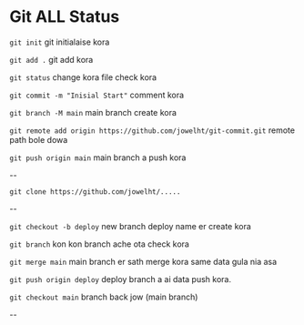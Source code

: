 # Git ALL Status

`git init` git initialaise kora

`git add .` git add kora

`git status` change kora file check kora

`git commit -m "Inisial Start"` comment kora

`git branch -M main` main branch create kora

`git remote add origin https://github.com/jowelht/git-commit.git` remote path bole dowa

`git push origin main` main branch a push kora

--

`git clone https://github.com/jowelht/.....`

--

`git checkout -b deploy` new branch deploy name er create kora

`git branch` kon kon branch ache ota check kora

`git merge main` main branch er sath merge kora same data gula nia asa

`git push origin deploy` deploy branch a ai data push kora.

`git checkout main` branch back jow (main branch)

--
